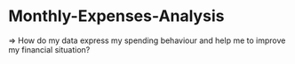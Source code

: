# Monthly-Expenses-Analysis
=> How do my data express my spending behaviour and help me to improve my financial situation?
